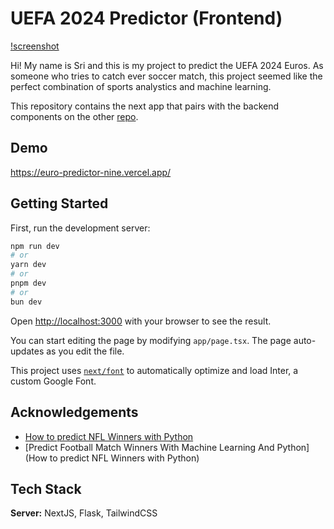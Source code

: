 
# UEFA 2024 Predictor (Frontend)

[!screenshot](screenshot.png)

Hi! My name is Sri and this is my project to predict the UEFA 2024 Euros. As someone who tries to catch ever soccer match, this project seemed like the perfect combination of sports analystics and machine learning.

This repository contains the next app that pairs with the backend components on the other [repo](https://github.com/SriTree/UEFA_2024_Predictor_Backend).

## Demo
https://euro-predictor-nine.vercel.app/

## Getting Started

First, run the development server:

```bash
npm run dev
# or
yarn dev
# or
pnpm dev
# or
bun dev
```

Open [http://localhost:3000](http://localhost:3000) with your browser to see the result.

You can start editing the page by modifying `app/page.tsx`. The page auto-updates as you edit the file.

This project uses [`next/font`](https://nextjs.org/docs/basic-features/font-optimization) to automatically optimize and load Inter, a custom Google Font.

## Acknowledgements

 - [How to predict NFL Winners with Python](https://www.activestate.com/blog/how-to-predict-nfl-winners-with-python/)
 - [Predict Football Match Winners With Machine Learning And Python](How to predict NFL Winners with Python)

## Tech Stack

**Server:** NextJS, Flask, TailwindCSS
